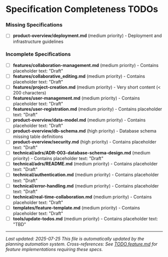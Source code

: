 # Specification Completeness TODOs


### Missing Specifications
- [ ] **product-overview/deployment.md** (medium priority) - Deployment and infrastructure guidelines
### Incomplete Specifications
- [ ] **features/collaboration-management.md** (medium priority) - Contains placeholder text: "Draft"
- [ ] **features/collaborative_editing.md** (medium priority) - Contains placeholder text: "Draft"
- [ ] **features/project-creation.md** (medium priority) - Very short content (< 200 characters)
- [ ] **features/user-management.md** (medium priority) - Contains placeholder text: "Draft"
- [ ] **features/user-registration.md** (medium priority) - Contains placeholder text: "Draft"
- [ ] **product-overview/data-model.md** (medium priority) - Contains placeholder text: "Draft"
- [ ] **product-overview/db-schema.md** (high priority) - Database schema missing table definitions
- [ ] **product-overview/security.md** (high priority) - Contains placeholder text: "Draft"
- [ ] **technical/adrs/ADR-003-database-schema-design.md** (medium priority) - Contains placeholder text: "Draft"
- [ ] **technical/adrs/README.md** (medium priority) - Contains placeholder text: "Draft"
- [ ] **technical/authentication.md** (medium priority) - Contains placeholder text: "Draft"
- [ ] **technical/error-handling.md** (medium priority) - Contains placeholder text: "Draft"
- [ ] **technical/real-time-collaboration.md** (medium priority) - Contains placeholder text: "Draft"
- [ ] **templates/feature-template.md** (medium priority) - Contains placeholder text: "Draft"
- [ ] **tools/update-todos.md** (medium priority) - Contains placeholder text: "TBD"

---
*Last updated: 2025-07-25*
*This file is automatically updated by the planning automation system.*
*Cross-references: See [TODO.feature.md](TODO.feature.md) for feature implementations requiring these specs.*
